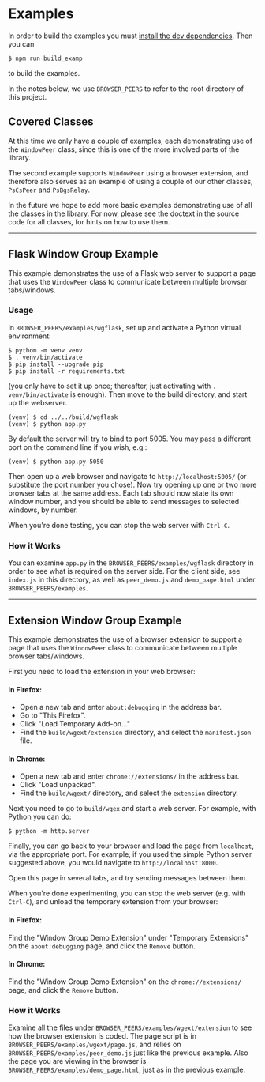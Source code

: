 # Examples

In order to build the examples you must [install the dev dependencies](https://docs.npmjs.com/cli/v6/commands/npm-install).
Then you can

    $ npm run build_examp

to build the examples.

In the notes below, we use `BROWSER_PEERS` to refer to the root directory of this project. 

## Covered Classes

At this time we only have a couple of examples, each demonstrating use of the `WindowPeer` class, since
this is one of the more involved parts of the library.

The second example supports `WindowPeer` using a browser extension, and therefore also serves as an example
of using a couple of our other classes, `PsCsPeer` and `PsBgsRelay`.

In the future we hope to add more basic examples demonstrating use of all the classes in the library.
For now, please see the doctext in the source code for all classes, for hints on how to use them.

------------------------------------------------------------------------------------

## Flask Window Group Example

This example demonstrates the use of a Flask web server to support a page that uses the `WindowPeer` class
to communicate between multiple browser tabs/windows.

### Usage

In `BROWSER_PEERS/examples/wgflask`, set up and activate a Python virtual environment:

    $ pythom -m venv venv
    $ . venv/bin/activate
    $ pip install --upgrade pip
    $ pip install -r requirements.txt

(you only have to set it up once; thereafter, just activating with `. venv/bin/activate` is enough).
Then move to the build directory, and start up the webserver.

    (venv) $ cd ../../build/wgflask
    (venv) $ python app.py

By default the server will try to bind to port 5005. You may pass a different port on the command
line if you wish, e.g.:

    (venv) $ python app.py 5050

Then open up a web browser and navigate to `http://localhost:5005/` (or substitute the port number you chose).
Now try opening up one or two more browser tabs at the same address. Each tab should now state its own window
number, and you should be able to send messages to selected windows, by number.

When you're done testing, you can stop the web server with `Ctrl-C`.

### How it Works

You can examine `app.py` in the `BROWSER_PEERS/examples/wgflask` directory in order to see what is required on
the server side. For the client side, see `index.js` in this directory, as well as `peer_demo.js` and `demo_page.html`
under `BROWSER_PEERS/examples`.

------------------------------------------------------------------------------------

## Extension Window Group Example

This example demonstrates the use of a browser extension to support a page that uses the `WindowPeer` class
to communicate between multiple browser tabs/windows.

First you need to load the extension in your web browser:

#### In Firefox:

* Open a new tab and enter `about:debugging` in the address bar.
* Go to "This Firefox".
* Click "Load Temporary Add-on..."
* Find the `build/wgext/extension` directory, and select the `manifest.json` file.

#### In Chrome:

* Open a new tab and enter `chrome://extensions/` in the address bar.
* Click "Load unpacked".
* Find the `build/wgext/` directory, and select the `extension` directory.

Next you need to go to `build/wgex` and start a web server. For example, with Python you can do:

    $ python -m http.server

Finally, you can go back to your browser and load the page from `localhost`, via the appropriate port.
For example, if you used the simple Python server suggested above, you would navigate to `http://localhost:8000`.

Open this page in several tabs, and try sending messages between them.

When you're done experimenting, you can stop the web server (e.g. with `Ctrl-C`), and unload the temporary extension
from your browser:

#### In Firefox:

Find the "Window Group Demo Extension" under "Temporary Extensions" on the `about:debugging` page, and click
the `Remove` button.

#### In Chrome:

Find the "Window Group Demo Extension" on the `chrome://extensions/` page, and click the `Remove` button.

### How it Works

Examine all the files under `BROWSER_PEERS/examples/wgext/extension` to see how the browser extension is coded.
The page script is in `BROWSER_PEERS/examples/wgext/page.js`, and relies on
`BROWSER_PEERS/examples/peer_demo.js` just like the previous example.
Also the page you are viewing in the browser is `BROWSER_PEERS/examples/demo_page.html`, just as in the previous example.
